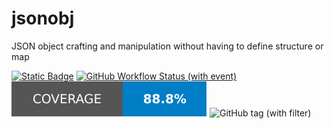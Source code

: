 # jsonobj

JSON object crafting and manipulation without having to define structure or map

[![Static Badge](https://img.shields.io/badge/doc-reference-007f9f?style=for-the-badge&logo=go&logoColor=white)](https://pkg.go.dev/github.com/0xrawsec/jsonobj)
[![GitHub Workflow Status (with event)](https://img.shields.io/github/actions/workflow/status/0xrawsec/jsonobj/go.yml?style=for-the-badge)](https://github.com/0xrawsec/jsonobj/actions/workflows/go.yml)
![Coverage](https://raw.githubusercontent.com/0xrawsec/jsonobj/coverage/badge.svg)
![GitHub tag (with filter)](https://img.shields.io/github/v/tag/0xrawsec/jsonobj?style=for-the-badge&label=version&color=orange)
